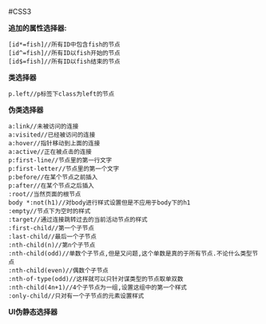#CSS3
	
__追加的属性选择器:__
	
	[id*=fish]//所有ID中包含fish的节点
	[id^=fish]//所有ID以fish开始的节点
	[id$=fish]//所有ID以fish结束的节点
__类选择器__
	
	p.left//p标签下class为left的节点
__伪类选择器__
	
	a:link//未被访问的连接
	a:visited//已经被访问的连接
	a:hover//指针移动到上面的连接
	a:active//正在被点击的连接
	p:first-line//节点里的第一行文字
	p:first-letter//节点里的第一个文字
	p:before//在某个节点之前插入
	p:after//在某个节点之后插入
	:root//当然页面的根节点
	body *:not(h1)//对body进行样式设置但是不应用于body下的h1
	:empty//节点下为空时的样式
	:target//通过连接跳转过去的当前活动节点的样式
	:first-child//第一个子节点
	:last-child//最后一个子节点
	:nth-child(n)//第n个子节点
	:nth-child(odd)//单数个子节点,但是又问题,这个单数是真的于所有节点.不论什么类型节点
	:nth-child(even)//偶数个子节点
	:nth-of-type(odd)//这样就可以只针对谋类型的节点取单双数
	:nth-child(4n+1)//4个子节点为一组,设置这组中的第一个样式
	:only-child//只对有一个子节点的元素设置样式
__UI伪静态选择器__
	